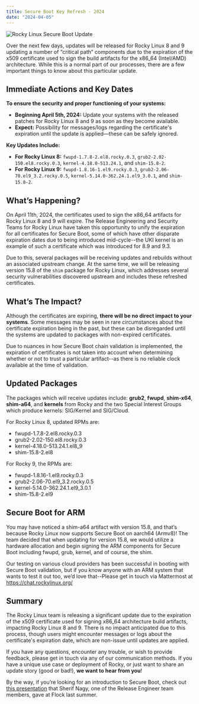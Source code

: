 ```yaml
---
title: Secure Boot Key Refresh - 2024
date: "2024-04-05"
---
```


![Rocky Linux Secure Boot Update](/images/news/2024-04-05-secureboot-refresh-header.png)

Over the next few days, updates will be released for Rocky Linux 8 and 9 updating a number of “critical path” components due to the expiration of the x509 certificate used to sign the build artifacts for the x86_64 (Intel/AMD) architecture. While this is a normal part of our processes, there are a few important things to know about this particular update.

## Immediate Actions and Key Dates

**To ensure the security and proper functioning of your systems:**

- **Beginning April 5th, 2024:** Update your systems with the released patches for Rocky Linux 8 and 9 as soon as they become available.
- **Expect:** Possibility for messages/logs regarding the certificate's expiration until the update is applied—these can be safely ignored.

**Key Updates Include:**

- **For Rocky Linux 8:** `fwupd-1.7.8-2.el8.rocky.0.3`, `grub2-2.02-150.el8.rocky.0.3`, `kernel-4.18.0-513.24.1`, and `shim-15.8-2`.
- **For Rocky Linux 9:** `fwupd-1.8.16-1.el9.rocky.0.3`, `grub2-2.06-70.el9_3.2.rocky.0.5`, `kernel-5.14.0-362.24.1.el9_3.0.1`, and `shim-15.8-2`.

## What’s Happening?

On April 11th, 2024, the certificates used to sign the x86_64 artifacts for Rocky Linux 8 and 9 will expire. The Release Engineering and Security Teams for Rocky Linux have taken this opportunity to unify the expiration for all certificates for Secure Boot, some of which have other disparate expiration dates due to being introduced mid-cycle--the UKI kernel is an example of such a certificate which was introduced for 8.9 and 9.3.

Due to this, several packages will be receiving updates and rebuilds without an associated upstream change. At the same time, we will be releasing version 15.8 of the `shim` package for Rocky Linux, which addresses several security vulnerabilities discovered upstream and includes these refreshed certificates.

## What’s The Impact?

Although the certificates are expiring, **there will be no direct impact to your systems**. Some messages may be seen in rare circumstances about the certificate expiration being in the past, but these can be disregarded until the systems are updated to packages with non-expired certificates.

Due to nuances in how Secure Boot chain validation is implemented, the expiration of certificates is not taken into account when determining whether or not to trust a particular artifact--as there is no reliable clock available at the time of validation.

## Updated Packages

The packages which will receive updates include: **grub2**, **fwupd**, **shim-x64**, **shim-a64**, and **kernels** from Rocky and the two Special Interest Groups which produce kernels: SIG/Kernel and SIG/Cloud.

For Rocky Linux 8, updated RPMs are:

- fwupd-1.7.8-2.el8.rocky.0.3
- grub2-2.02-150.el8.rocky.0.3
- kernel-4.18.0-513.24.1.el8_9
- shim-15.8-2.el8

For Rocky 9, the RPMs are:

- fwupd-1.8.16-1.el9.rocky.0.3
- grub2-2.06-70.el9_3.2.rocky.0.5
- kernel-5.14.0-362.24.1.el9_3.0.1
- shim-15.8-2.el9

## Secure Boot for ARM

You may have noticed a shim-a64 artifact with version 15.8, and that’s because Rocky Linux now supports Secure Boot on aarch64 (Armv8)! The team decided that when updating for version 15.8, we would utilize a hardware allocation and begin signing the ARM components for Secure Boot including fwupd, grub, kernel, and of course, the shim.

Our testing on various cloud providers has been successful in booting with Secure Boot validation, but if you know anyone with an ARM system that wants to test it out too, we’d love that--Please get in touch via Mattermost at https://chat.rockylinux.org/

## Summary

The Rocky Linux team is releasing a significant update due to the expiration of the x509 certificate used for signing x86_64 architecture build artifacts, impacting Rocky Linux 8 and 9.
There is no impact anticipated due to this process, though users might encounter messages or logs about the certificate's expiration date, which are non-issue until updates are applied.

If you have any questions, encounter any trouble, or wish to provide feedback, please get in touch via any of our communication methods. If you have a unique use case or deployment of Rocky, or just want to share an update story (good or bad!), **we want to hear from you**!

By the way, if you’re looking for an introduction to Secure Boot, check out [this presentation](https://youtu.be/lP4hSI8Fg3A) that Sherif Nagy, one of the Release Engineer team members, gave at Flock last summer.
